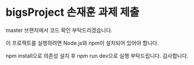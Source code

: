 
# bigsProject 손재훈 과제 제출 

master 브랜치에서 코드 확인 부탁드리겠습니다.

이 프로젝트를 실행하려면 Node.js와 npm이 설치되어 있어야 합니다.

npm install으로 의존성 설치 후 npm run dev으로 실행 부탁드립니다. 감사합니다.


